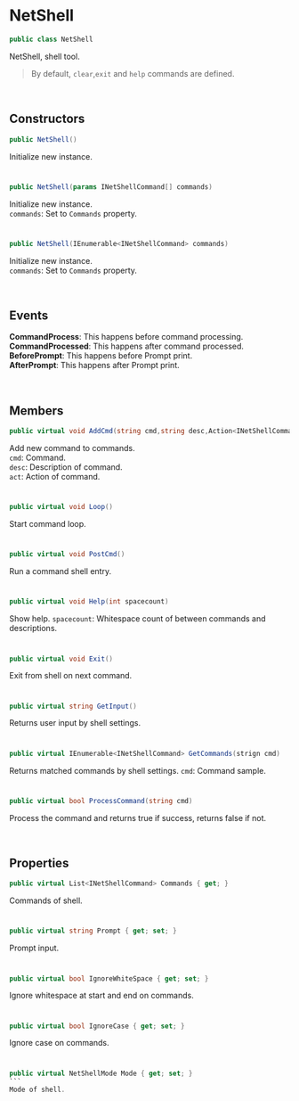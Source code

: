 # NetShell

```csharp
public class NetShell
```

NetShell, shell tool.

> By default, ``clear``,``exit`` and ``help`` commands are defined.

<br>

## Constructors

```csharp
public NetShell()
```
Initialize new instance.

# 

```csharp
public NetShell(params INetShellCommand[] commands)
```
Initialize new instance.<br>
``commands``: Set to ``Commands`` property.

# 

```csharp
public NetShell(IEnumerable<INetShellCommand> commands)
```
Initialize new instance.<br>
``commands``: Set to ``Commands`` property.

<br>

## Events

<b>CommandProcess</b>: This happens before command processing.<br>
<b>CommandProcessed</b>: This happens after command processed.<br>
<b>BeforePrompt</b>: This happens before Prompt print.<br>
<b>AfterPrompt</b>: This happens after Prompt print.

<br>

## Members

```csharp
public virtual void AddCmd(string cmd,string desc,Action<INetShellCommand,string> act)
```
Add new command to commands.<br>
``cmd``: Command.<br>
``desc``: Description of command.<br>
``act``: Action of command.

# 

```csharp
public virtual void Loop()
```
Start command loop.

# 

```csharp
public virtual void PostCmd()
```
Run a command shell entry.

# 

```csharp
public virtual void Help(int spacecount)
```
Show help.
``spacecount``: Whitespace count of between commands and descriptions.

# 

```csharp
public virtual void Exit()
```
Exit from shell on next command.

# 

```csharp
public virtual string GetInput()
```
Returns user input by shell settings.

# 

```csharp
public virtual IEnumerable<INetShellCommand> GetCommands(strign cmd)
```
Returns matched commands by shell settings.
``cmd``: Command sample.

# 

```csharp
public virtual bool ProcessCommand(string cmd)
```
Process the command and returns true if success, returns false if not.

<br>

## Properties

```csharp
public virtual List<INetShellCommand> Commands { get; }
```
Commands of shell.

# 

```csharp
public virtual string Prompt { get; set; }
```
Prompt input.

# 

```csharp
public virtual bool IgnoreWhiteSpace { get; set; }
```
Ignore whitespace at start and end on commands.

# 

```csharp
public virtual bool IgnoreCase { get; set; }
```
Ignore case on commands.

# 

````csharp
public virtual NetShellMode Mode { get; set; }
```
Mode of shell.
